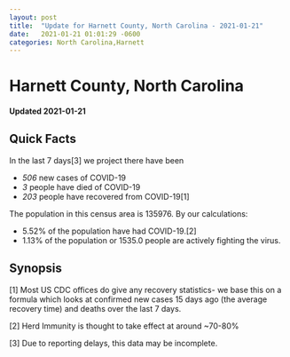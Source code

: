 ```yaml
---
layout: post
title:  "Update for Harnett County, North Carolina - 2021-01-21"
date:   2021-01-21 01:01:29 -0600
categories: North Carolina,Harnett
---
```


# Harnett County, North Carolina
#### Updated 2021-01-21

## Quick Facts

In the last 7 days[3] we project there have been
- *506* new cases of COVID-19
- *3* people have died of COVID-19
- *203* people have recovered from COVID-19[1]

The population in this census area is 135976. By our calculations:
- 5.52% of the population have had COVID-19.[2]
- 1.13% of the population or 1535.0 people are actively fighting the virus.

## Synopsis




[1] Most US CDC offices do give any recovery statistics- we base this on a formula which looks at confirmed new cases
15 days ago (the average recovery time) and deaths over the last 7 days.

[2] Herd Immunity is thought to take effect at around ~70-80%

[3] Due to reporting delays, this data may be incomplete.
 
    
